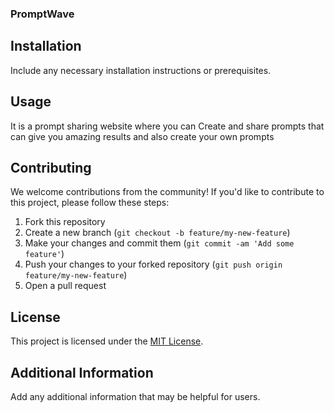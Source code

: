 ### PromptWave



## Installation

Include any necessary installation instructions or prerequisites.

## Usage

It is a prompt sharing website where you can Create and share prompts that can
give you amazing results and also create your own prompts

## Contributing

We welcome contributions from the community! If you'd like to contribute to this project, please follow these steps:

1. Fork this repository
2. Create a new branch (`git checkout -b feature/my-new-feature`)
3. Make your changes and commit them (`git commit -am 'Add some feature'`)
4. Push your changes to your forked repository (`git push origin feature/my-new-feature`)
5. Open a pull request

## License

This project is licensed under the [MIT License](https://opensource.org/licenses/MIT).

## Additional Information

Add any additional information that may be helpful for users.
